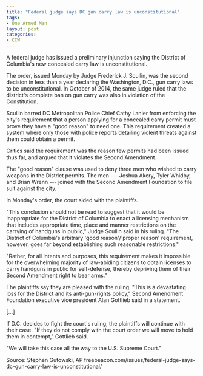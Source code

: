 ```yaml
---
title: "Federal judge says DC gun carry law is unconstitutional"
tags:
- One Armed Man
layout: post
categories:
- CCW
---
```


A federal judge has issued a preliminary injunction saying the District of Columbia's new concealed carry law is unconstitutional.

The order, issued Monday by Judge Frederick J. Scullin, was the second decision in less than a year declaring the Washington, D.C., gun carry laws to be unconstitutional. In October of 2014, the same judge ruled that the district's complete ban on gun carry was also in violation of the Constitution.

Scullin barred DC Metropolitan Police Chief Cathy Lanier from enforcing the city's requirement that a person applying for a concealed carry permit must prove they have a "good reason" to need one. This requirement created a system where only those with police reports detailing violent threats against them could obtain a permit.

Critics said the requirement was the reason few permits had been issued thus far, and argued that it violates the Second Amendment.

The "good reason" clause was used to deny three men who wished to carry weapons in the District permits. The men --- Joshua Akery, Tyler Whidby, and Brian Wrenn --- joined with the Second Amendment Foundation to file suit against the city.

In Monday's order, the court sided with the plaintiffs.

"This conclusion should not be read to suggest that it would be inappropriate for the District of Columbia to enact a licensing mechanism that includes appropriate time, place and manner restrictions on the carrying of handguns in public," Judge Scullin said in his ruling. "The District of Columbia's arbitrary 'good reason'/'proper reason' requirement, however, goes far beyond establishing such reasonable restrictions."

"Rather, for all intents and purposes, this requirement makes it impossible for the overwhelming majority of law-abiding citizens to obtain licenses to carry handguns in public for self-defense, thereby depriving them of their Second Amendment right to bear arms."

The plaintiffs say they are pleased with the ruling. "This is a devastating loss for the District and its anti-gun-rights policy," Second Amendment Foundation executive vice president Alan Gottlieb said in a statement.

\[...\]

If D.C. decides to fight the court's ruling, the plaintiffs will continue with their case. "If they do not comply with the court order we will move to hold them in contempt," Gottlieb said.

"We will take this case all the way to the U.S. Supreme Court."

Source: Stephen Gutowski, AP freebeacon.com/issues/federal-judge-says-dc-gun-carry-law-is-unconstitutional/